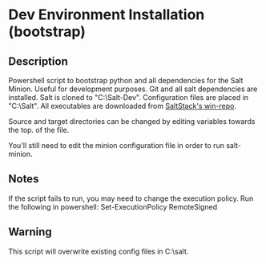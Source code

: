# Dev Environment Installation (bootstrap)

## Description
Powershell script to bootstrap python and all dependencies for the Salt Minion. Useful for development purposes. Git and all salt dependencies are installed. Salt is cloned to "C:\Salt-Dev". Configuration files are placed in "C:\Salt". All executables are downloaded from [SaltStack's win-repo](https://repo.saltstack.com/windows/dependencies/). 

Source and target directories can be changed by editing variables towards the top. of the file.

You'll still need to edit the minion configuration file in order to run salt-minion.

## Notes
If the script fails to run, you may need to change the execution policy. Run the following in powershell:
Set-ExecutionPolicy RemoteSigned

## Warning
This script will overwrite existing config files in C:\salt.
